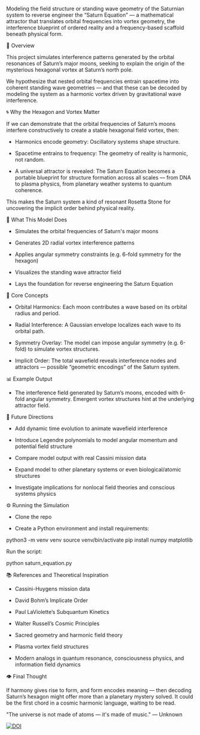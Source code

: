 Modeling the field structure or standing wave geometry of the Saturnian system to reverse engineer the “Saturn Equation” — a mathematical attractor that translates orbital frequencies into vortex geometry, the interference blueprint of ordered reality and a frequency-based scaffold beneath physical form.

🔭 Overview

This project simulates interference patterns generated by the orbital resonances of Saturn’s major moons, seeking to explain the origin of the mysterious hexagonal vortex at Saturn’s north pole.

We hypothesize that nested orbital frequencies entrain spacetime into coherent standing wave geometries — and that these can be decoded by modeling the system as a harmonic vortex driven by gravitational wave interference.

🌀 Why the Hexagon and Vortex Matter

If we can demonstrate that the orbital frequencies of Saturn’s moons interfere constructively to create a stable hexagonal field vortex, then:

- Harmonics encode geometry: Oscillatory systems shape structure.

- Spacetime entrains to frequency: The geometry of reality is harmonic, not random.

- A universal attractor is revealed: The Saturn Equation becomes a portable blueprint for structure formation across all scales — from DNA to plasma physics, from planetary weather systems to quantum coherence.

This makes the Saturn system a kind of resonant Rosetta Stone for uncovering the implicit order behind physical reality.

🔬 What This Model Does

- Simulates the orbital frequencies of Saturn's major moons

-  Generates 2D radial vortex interference patterns

-  Applies angular symmetry constraints (e.g. 6-fold symmetry for the hexagon)

-  Visualizes the standing wave attractor field

-   Lays the foundation for reverse engineering the Saturn Equation

🧠 Core Concepts

-   Orbital Harmonics: Each moon contributes a wave based on its orbital radius and period.

-   Radial Interference: A Gaussian envelope localizes each wave to its orbital path.

-   Symmetry Overlay: The model can impose angular symmetry (e.g. 6-fold) to simulate vortex structures.

-   Implicit Order: The total wavefield reveals interference nodes and attractors — possible “geometric encodings” of the Saturn system.

📊 Example Output

-   The interference field generated by Saturn’s moons, encoded with 6-fold angular symmetry. Emergent vortex structures hint at the underlying attractor field.

🧪 Future Directions

-   Add dynamic time evolution to animate wavefield interference

-   Introduce Legendre polynomials to model angular momentum and potential field structure

-   Compare model output with real Cassini mission data

-   Expand model to other planetary systems or even biological/atomic structures

-   Investigate implications for nonlocal field theories and conscious systems physics

⚙️ Running the Simulation

-   Clone the repo

-   Create a Python environment and install requirements:

python3 -m venv venv source venv/bin/activate pip install numpy matplotlib

Run the script:

python saturn_equation.py

📚 References and Theoretical Inspiration

-   Cassini-Huygens mission data

-   David Bohm’s Implicate Order

-   Paul LaViolette’s Subquantum Kinetics

-   Walter Russell’s Cosmic Principles

-   Sacred geometry and harmonic field theory

-   Plasma vortex field structures

  -  Modern analogs in quantum resonance, consciousness physics, and information field dynamics

👁️ Final Thought

If harmony gives rise to form, and form encodes meaning — then decoding Saturn’s hexagon might offer more than a planetary mystery solved. It could be the first chord in a cosmic harmonic language, waiting to be read.

"The universe is not made of atoms — it's made of music." — Unknown


[![DOI](https://zenodo.org/badge/DOI/10.5281/zenodo.15848507.svg)](https://doi.org/10.5281/zenodo.15848507)





